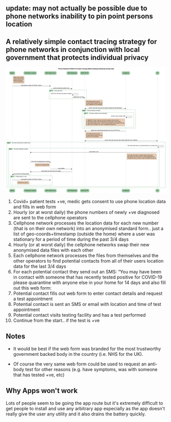 ## update: may not actually be possible due to phone networks inability to pin point persons location

## A relatively simple contact tracing strategy for phone networks in conjunction with local government that protects individual privacy

![Web Sequence Diagram](webseqdiagram.png)

1) Covid+ patient tests +ve, medic gets consent to use phone location data and fills in web form
2) Hourly (or at worst daily) the phone numbers of newly +ve diagnosed are sent to the cellphone operators
3) Cellphone network processes the location data for each new number (that is on their own network) into an anonymised standard form.. just a list of geo-coords+timestamp (outside the home) where a user was stationary for a period of time during the past 3/4 days
4) Hourly (or at worst daily) the cellphone networks swap their new anonymised data files with each other
5) Each cellphone network processes the files from themselves and the other operators to find potential contacts from all of their users location data for the last 3/4 days
6) For each potential contact they send out an SMS: “You may have been in contact with someone that has recently tested positive for COVID-19 please quarantine with anyone else in your home for 14 days and also fill out this web form: <link to webform>
7) Potential contact fills out web form to enter contact details and request a test appointment
8) Potential contact is sent an SMS or email with location and time of test appointment
9) Potential contact visits testing facility and has a test performed
10) Continue from the start.. if the test is +ve

## Notes
* It would be best if the web form was branded for the most trustworthy government backed body in the country (i.e. NHS for the UK).

* Of course the very same web form could be used to request an anti-body test for other reasons (e.g. have symptoms, was with someone that has tested +ve, etc)

## Why Apps won't work
Lots of people seem to be going the app route but it's extremely difficult to get people to install and use any arbitrary app especially as the app doesn't really give the user any utility and it also drains the battery quickly.

